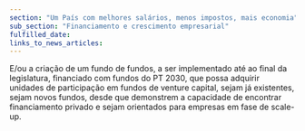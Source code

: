 ```yaml
---
section: "Um País com melhores salários, menos impostos, mais economia"
sub_section: "Financiamento e crescimento empresarial"
fulfilled_date:
links_to_news_articles:
---
```


E/ou a criação de um fundo de fundos, a ser implementado até ao final da legislatura, financiado com fundos do PT 2030, que possa adquirir unidades de participação em fundos de venture capital, sejam já existentes, sejam novos fundos, desde que demonstrem a capacidade de encontrar financiamento privado e sejam orientados para empresas em fase de scale-up.